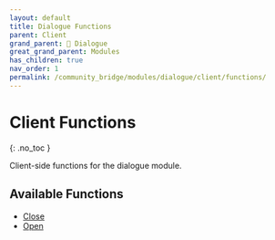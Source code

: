 ```yaml
---
layout: default
title: Dialogue Functions
parent: Client
grand_parent: 💬 Dialogue
great_grand_parent: Modules
has_children: true
nav_order: 1
permalink: /community_bridge/modules/dialogue/client/functions/
---
```


# Client Functions
{: .no_toc }

Client-side functions for the dialogue module.

## Available Functions

- [Close](Close)
- [Open](Open)
